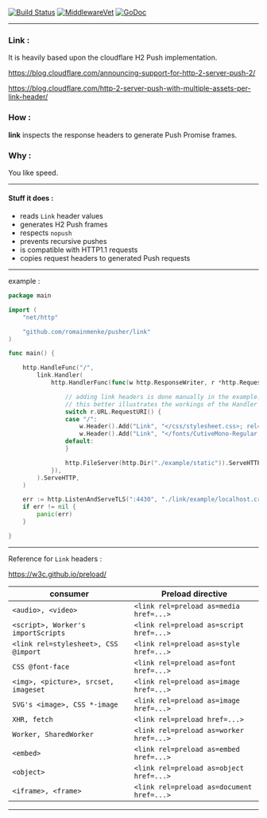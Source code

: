 [![Build Status](https://travis-ci.org/romainmenke/pusher.svg?branch=master)](https://travis-ci.org/romainmenke/pusher)
[![MiddlewareVet](https://middleware.vet/github.com/romainmenke/pusher.svg)](https://middleware.vet#github.com/romainmenke/pusher)
[![GoDoc](https://godoc.org/github.com/romainmenke/pusher?status.svg)](https://godoc.org/github.com/romainmenke/pusher/link)

---

### Link :

It is heavily based upon the cloudflare H2 Push implementation.

https://blog.cloudflare.com/announcing-support-for-http-2-server-push-2/

https://blog.cloudflare.com/http-2-server-push-with-multiple-assets-per-link-header/

### How :

**link** inspects the response headers to generate Push Promise frames.

### Why :

You like speed.

---

#### Stuff it does :

- reads `Link` header values
- generates H2 Push frames
- respects `nopush`
- prevents recursive pushes
- is compatible with HTTP1.1 requests
- copies request headers to generated Push requests

---

example :

```go
package main

import (
	"net/http"

	"github.com/romainmenke/pusher/link"
)

func main() {

	http.HandleFunc("/",
		link.Handler(
			http.HandlerFunc(func(w http.ResponseWriter, r *http.Request) {

				// adding link headers is done manually in the example.
				// this better illustrates the workings of the Handler
				switch r.URL.RequestURI() {
				case "/":
					w.Header().Add("Link", "</css/stylesheet.css>; rel=preload; as=style;")
					w.Header().Add("Link", "</fonts/CutiveMono-Regular.ttf>; rel=preload; as=font;")
				default:
				}

				http.FileServer(http.Dir("./example/static")).ServeHTTP(w, r)
			}),
		).ServeHTTP,
	)

	err := http.ListenAndServeTLS(":4430", "./link/example/localhost.crt", "./link/example/localhost.key", nil)
	if err != nil {
		panic(err)
	}

}
```

---

Reference for `Link` headers :

https://w3c.github.io/preload/

| consumer | Preload directive |
|----------|-------------------|
| `<audio>, <video>` | `<link rel=preload as=media href=...>` |
| `<script>, Worker's importScripts` | `<link rel=preload as=script href=...>` |
| `<link rel=stylesheet>, CSS @import` | `<link rel=preload as=style href=...>` |
| `CSS @font-face` | `<link rel=preload as=font href=...>` |
| `<img>, <picture>, srcset, imageset` | `<link rel=preload as=image href=...>` |
| `SVG's <image>, CSS *-image` | `<link rel=preload as=image href=...>` |
| `XHR, fetch` | `<link rel=preload href=...>` |
| `Worker, SharedWorker` | `<link rel=preload as=worker href=...>` |
| `<embed>` | `<link rel=preload as=embed href=...>` |
| `<object>` | `<link rel=preload as=object href=...>` |
| `<iframe>, <frame>` | `<link rel=preload as=document href=...>` |

---
